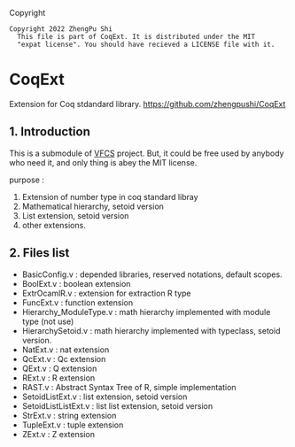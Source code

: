 Copyright
```text
Copyright 2022 ZhengPu Shi
  This file is part of CoqExt. It is distributed under the MIT
  "expat license". You should have recieved a LICENSE file with it.
```

# CoqExt
Extension for Coq stdandard library.
https://github.com/zhengpushi/CoqExt


## 1. Introduction
This is a submodule of [VFCS](https://github.com/zhengpushi/VFCS) project.
But, it could be free used by anybody who need it, and only thing is abey the MIT license.

purpose   : 
1. Extension of number type in coq standard libray
2. Mathematical hierarchy, setoid version
3. List extension, setoid version
4. other extensions.

## 2. Files list
* BasicConfig.v : depended libraries, reserved notations, default scopes.
* BoolExt.v : boolean extension
* ExtrOcamlR.v : extension for extraction R type
* FuncExt.v : function extension
* Hierarchy_ModuleType.v : math hierarchy implemented with module type (not use)
* HierarchySetoid.v : math hierarchy implemented with typeclass, setoid version.
* NatExt.v : nat extension
* QcExt.v : Qc extension
* QExt.v : Q extension
* RExt.v : R extension
* RAST.v : Abstract Syntax Tree of R, simple implementation
* SetoidListExt.v : list extension, setoid version
* SetoidListListExt.v : list list extension, setoid version
* StrExt.v : string extension
* TupleExt.v : tuple extension
* ZExt.v : Z extension
